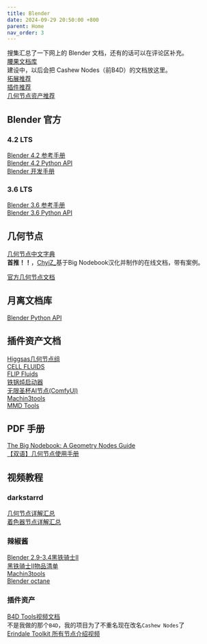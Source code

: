 ```yaml
---
title: Blender
date: 2024-09-29 20:50:00 +800
parent: Home
nav_order: 3
---
```


搜集汇总了一下网上的 Blender 文档，还有的话可以在评论区补充。<br />
[腰果文档库](https://docs.cashewteam.top/)<br />
建设中，以后会把 Cashew Nodes（前B4D）的文档放这里。<br />
[拓展推荐](https://www.cashewteam.top/posts/blender-extensions/)<br />
[插件推荐](https://www.cashewteam.top/posts/blender-plugins/)<br />
[几何节点资产推荐](https://www.cashewteam.top/posts/blender-gn/)<br />

## Blender 官方
### 4.2 LTS
[Blender 4.2 参考手册](https://docs.blender.org/manual/zh-hans/4.2/)<br />
[Blender 4.2 Python API](https://docs.blender.org/api/4.2/)<br />
[Blender 开发手册](https://developer.blender.org/docs/)<br />
### 3.6 LTS
[Blender 3.6 参考手册](https://docs.blender.org/manual/zh-hans/3.6/)<br />
[Blender 3.6 Python API](https://docs.blender.org/api/3.6/)<br />

## 几何节点
[几何节点中文字典](https://blendercz.top/)<br />
**首推！！**，[ChyiZ_](https://www.bilibili.com/video/BV1kixqePEWC/)基于Big Nodebook汉化并制作的在线文档，带有案例。<br />

[官方几何节点文档](https://docs.blender.org/manual/zh-hans/4.2/modeling/geometry_nodes/index.html)<br />

## 月离文档库
[Blender Python API](https://docs.yuelili.com/#/book/Blender/development)<br />

## 插件资产文档
[Higgsas几何节点组](https://higgsas-geo-nodes-manual.readthedocs.io/en/latest/)<br />
[CELL FLUIDS](https://docs.google.com/document/d/1YEuwZ4N0mQoboji6aOqVnUajATJYGoK0NfXYEOX5Y00/edit)<br />
[FLIP Fluids](https://github.com/rlguy/Blender-FLIP-Fluids/wiki)<br />
[铁锅炖启动器](https://shimo.im/docs/B1AwdxZewWhjwe3m/read)<br />
[无限圣杯AI节点(ComfyUI) ](https://shimo.im/docs/Ee32m0w80rfLp4A2/read)<br />
[Machin3tools](https://www.blendermagic.cn/#/article/5311ab7b-481b-11eb-95ed-0242ac110004)<br />
[MMD Tools](https://mmd-blender.fandom.com/wiki/MMD_Tools)<br />

## PDF 手册
[The Big Nodebook: A Geometry Nodes Guide](https://blenderco.cn/70532.html)<br />
[【双语】几何节点使用手册](https://blenderco.cn/96709.html)<br />

## 视频教程
### darkstarrd
[几何节点详解汇总](https://www.bilibili.com/video/BV1kv411T7dD/)<br />
[着色器节点详解汇总](https://www.bilibili.com/video/BV1hr4y1P7cN/)<br />

### 辣椒酱
[Blender 2.9-3.4黑铁骑士Ⅱ](https://www.bilibili.com/video/BV1zh411Y7LX/)<br />
[黑铁骑士Ⅱ物品清单](https://shimo.im/docs/ckYQ8xq6JhVtrGjh/read)<br />
[Machin3tools](https://www.bilibili.com/video/BV1qf4y1C7Ag/)<br />
[Blender octane](https://www.bilibili.com/video/BV1sV411o7wx/)<br />


### 插件资产
[B4D Tools视频文档](https://www.youtube.com/playlist?list=PL8iyOD866LeoeaJjQ1em5rrs_DjIc6-LI)<br />
不是我做的那个`B4D`，我的项目为了不重名现在改名`Cashew Nodes`了<br />
[Erindale Toolkit 所有节点介绍视频](https://www.youtube.com/watch?v=57FaqP_Q36w&t=1s)<br />


